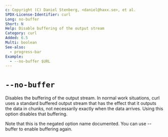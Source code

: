 ```yaml
---
c: Copyright (C) Daniel Stenberg, <daniel@haxx.se>, et al.
SPDX-License-Identifier: curl
Long: no-buffer
Short: N
Help: Disable buffering of the output stream
Category: curl
Added: 6.5
Multi: boolean
See-also:
  - progress-bar
Example:
  - --no-buffer $URL
---
```


# `--no-buffer`

Disables the buffering of the output stream. In normal work situations, curl
uses a standard buffered output stream that has the effect that it outputs the
data in chunks, not necessarily exactly when the data arrives. Using this
option disables that buffering.

Note that this is the negated option name documented. You can use --buffer to
enable buffering again.

